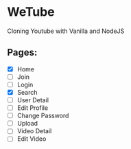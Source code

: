 # WeTube

Cloning Youtube with Vanilla and NodeJS

## Pages:

- [x] Home
- [ ] Join
- [ ] Login
- [x] Search
- [ ] User Detail
- [ ] Edit Profile
- [ ] Change Password
- [ ] Upload
- [ ] Video Detail
- [ ] Edit Video
